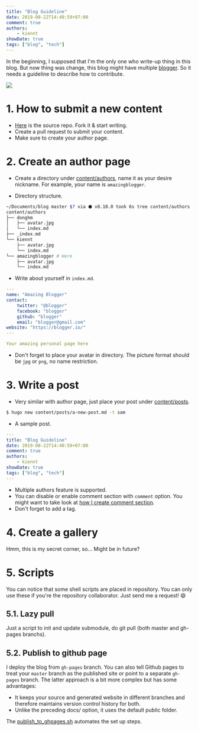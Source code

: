 ```yaml
---
title: "Blog Guideline"
date: 2019-08-22T14:40:59+07:00
comment: true
authors:
    - kiennt
showDate: true
tags: ["blog", "tech"]
---
```


In the beginning, I supposed that I'm the only one who write-up thing in this blog. But now thing was change, this blog might have multiple [blogger](https://ntk148v.github.io/blog/authors/). So it needs a guideline to describe how to contribute.

![](https://sayingimages.com/wp-content/uploads/welcome-to-the-team-meme.jpg)

# 1. How to submit a new content

-   [Here](https://github.com/ntk148v/blog) is the source repo. Fork it & start writing.
-   Create a pull request to submit your content.
-   Make sure to create your author page.

# 2. Create an author page

-   Create a directory under [content/authors](https://github.com/ntk148v/blog/tree/master/content/authors), name it as your desire nickname. For example, your name is `amazingblogger`.

-   Directory structure.

```bash
~/Documents/blog master $? via ⬢ v8.10.0 took 6s tree content/authors    
content/authors
├── donghm
│   ├── avatar.jpg
│   └── index.md
├── _index.md
└── kiennt
    ├── avatar.jpg
    └── index.md
└── amazingblogger # Here
    ├── avatar.jpg
    └── index.md
```

-   Write about yourself in `index.md`.

```yaml
---
name: "Amazing Blogger"
contact:
    twitter: "@blogger"
    facebook: "blogger"
    github: "blogger"
    email: "blogger@gmail.com"
website: "https://blogger.io/"
---

Your amazing personal page here
```

-   Don't forget to place your avatar in directory. The picture format should be `jpg` or `png`, no name restriction.

# 3. Write a post

-   Very similar with author page, just place your post under [content/posts](https://github.com/ntk148v/blog/tree/master/content/posts).

```bash
$ hugo new content/posts/a-new-post.md -t sam
```

-   A sample post.

```yaml
---
title: "Blog Guideline"
date: 2019-08-22T14:40:59+07:00
comment: true
authors:
    - kiennt
showDate: true
tags: ["blog", "tech"]
---
```

-   Multiple authors feature is supported.
-   You can disable or enable comment section with `comment` option. You might want to take look at [how I create comment section](https://ntk148v.github.io/blog/posts/lets-comment/).
-   Don't forget to add a tag.

# 4. Create a gallery

Hmm, this is my secret corner, so... Might be in future?

# 5. Scripts

You can notice that some shell scripts are placed in repository. You can only use these if you're the repository collaborator. Just send me a request! :smile:

## 5.1. Lazy pull

Just a script to init and update submodule, do git pull (both master and gh-pages branchs).

## 5.2. Publish to github page

I deploy the blog from `gh-pages` branch. You can also tell Github pages to treat your `master` branch as the published site or point to a separate `gh-pages` branch. The latter approach is a bit more complex but has some advantages:

-   It keeps your source and generated website in different branches and therefore maintains version control history for both.
-   Unlike the preceding docs/ option, it uses the default public folder.

The [publish_to_ghpages.sh](https://github.com/ntk148v/blog/blob/master/publish_to_ghpages.sh) automates the set up steps.
